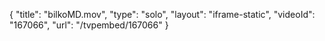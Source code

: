 {
    "title": "bilkoMD.mov",
    "type": "solo",
    "layout": "iframe-static",
    "videoId": "167066",
    "url": "\/tvpembed\/167066"
}